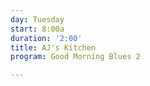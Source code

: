 ```yaml
---
day: Tuesday
start: 8:00a
duration: '2:00'
title: AJ's Kitchen
program: Good Morning Blues 2

---
```

